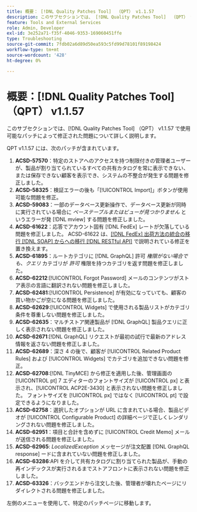 ```yaml
---
title: 概要： [!DNL Quality Patches Tool]  （QPT） v1.1.57
description: このサブセクションでは、 [!DNL Quality Patches Tool]  （QPT） v1.1.57 で使用可能なパッチによって修正された問題について詳しく説明します。
feature: Tools and External Services
role: Admin, Developer
exl-id: 3e252a71-f35f-4046-9353-169060451ffe
type: Troubleshooting
source-git-commit: 7fdb02a6d89d50ea593c5fd99d78101f89198424
workflow-type: tm+mt
source-wordcount: '428'
ht-degree: 0%

---
```


# 概要：[!DNL Quality Patches Tool] （QPT） v1.1.57

このサブセクションでは、[!DNL Quality Patches Tool] （QPT） v1.1.57 で使用可能なパッチによって修正された問題について詳しく説明します。

QPT v1.1.57 には、次のパッチが含まれています。

1. **ACSD-57570**：特定のストアへのアクセスを持つ制限付きの管理者ユーザーが、製品が割り当てられているすべての共有カタログを常に表示できない、または保存できない顧客を表示でき、システムの不整合が発生する問題を修正しました。
1. **ACSD-58325**：検証エラーの後も「[!UICONTROL Import]」ボタンが使用可能な問題を修正。
1. **ACSD-59083**：一部のデータベース更新操作で、データベース更新が同時に実行されている場合に _ベーステーブルまたはビューが見つかりません_ というエラーが発 [!DNL mview] する問題を修正しました。
1. **ACSD-61622**：応答でアカウント固有 [!DNL FedEx] レートが欠落している問題を修正しました。 ACSD-61622 は、[[!DNL FedEx]  出荷方法の統合の移行  [!DNL SOAP]  からへの移行  [!DNL RESTful API]](https://experienceleague.adobe.com/ja/docs/commerce-knowledge-base/kb/troubleshooting/known-issues-patches-attached/fedex-shipping-method-integration-migration-soap-restful-api) で説明されている修正を置き換えます。
1. **ACSD-61895**：ルートカテゴリに [!DNL GraphQL] 許可 *権限がない場合でも、クエリ* カテゴリが *許可* 権限を持つカテゴリを返す問題を修正しました。
1. **ACSD-62212**:[!UICONTROL Forgot Password] メールのコンテンツがストア表示の言語に翻訳されない問題を修正しました。
1. **ACSD-62481**:[!UICONTROL Persistence] が有効になっていても、顧客の買い物かごが空になる問題を修正しました。
1. **ACSD-62629**:[!UICONTROL Widgets] で使用される製品リストがカテゴリ条件を尊重しない問題を修正しました。
1. **ACSD-62635**：マルチストア関連製品が [!DNL GraphQL] 製品クエリに正しく表示されない問題を修正しました。
1. **ACSD-62671**:[!DNL GraphQL] リクエストが最初の試行で最新のアドレス情報を返さない問題を修正しました。
1. **ACSD-62689**：深さ 4 の後で、顧客が [!UICONTROL Related Product Rules] および [!UICONTROL Widgets] でカテゴリを追加できない問題を修正。
1. **ACSD-62708**:[!DNL TinyMCE] から修正を適用した後、管理画面の [!UICONTROL pt] 7 エディターのフォントサイズが [!UICONTROL px] と表示され、[!UICONTROL ACP2E-3430] と表示されない問題を修正しました。 フォントサイズを [!UICONTROL px] ではなく [!UICONTROL pt] で設定できるようになりました。
1. **ACSD-62758**：選択したオプションが URL に含まれている場合、製品ビデオが [!UICONTROL Configurable Product] の詳細ページで正しくレンダリングされない問題を修正しました。
1. **ACSD-62951**：項目と合計を含めずに [!UICONTROL Credit Memo] メールが送信される問題を修正しました。
1. **ACSD-62965**: *LocalizedException* メッセージが注文配置 [!DNL GraphQL response] ードに含まれていない問題を修正しました。
1. **ACSD-63286**:API を介して共有カタログに割り当てられた製品が、手動の再インデックスが実行されるまでストアフロントに表示されない問題を修正しました。
1. **ACSD-63326**：バックエンドから注文した後、管理者が壊れたページにリダイレクトされる問題を修正しました。


左側のメニューを使用して、特定のパッチページに移動します。
